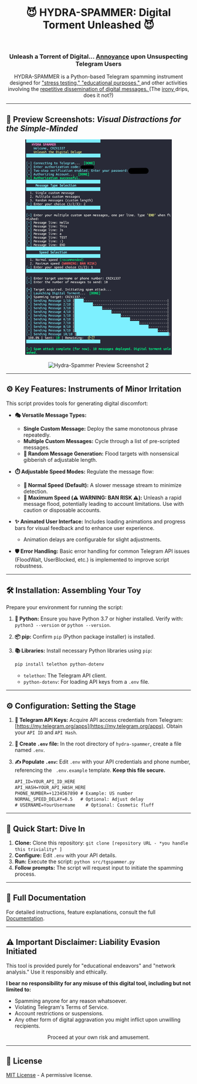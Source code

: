 # <div align="center"> 😈 HYDRA-SPAMMER: Digital Torment Unleashed 😈 </div>
<p align="center">

</p>
<br>

<div align="center">
    <h3> Unleash a Torrent of Digital… <ins>Annoyance</ins> upon Unsuspecting Telegram Users </h3>
</div>

<p align="center">
    HYDRA-SPAMMER is a Python-based Telegram spamming instrument designed for <ins> "stress testing," </ins> <ins> "educational purposes," </ins> and other activities involving the <ins> repetitive dissemination of digital messages. </ins> (The <ins> irony </ins> drips, does it not?)
</p>

<hr>

## 📸 Preview Screenshots:  *Visual Distractions for the Simple-Minded*

<div align="center">
    <img src="https://github.com/CRZX1337/HYDRA-SPAMMER-TELEGRAM/blob/main/preview1.png" width="400" alt="Hydra-Spammer Preview Screenshot 1">
    <br>
    <br>
    <img src="https://raw.githubusercontent.com/CRZX1337/Telegram-Spammer/refs/heads/main/preview2.png?token=GHSAT0AAAAAAC65FB6KSVNM6X3JDBJJ32IKZ5PWJ3A" width="400" alt="Hydra-Spammer Preview Screenshot 2">
</div>

<hr>

## ⚙️ Key Features: Instruments of Minor Irritation

This script provides tools for generating digital discomfort:

*   **🎭 Versatile Message Types:**
    *   **Single Custom Message:** Deploy the same monotonous phrase repeatedly.
    *   **Multiple Custom Messages:** Cycle through a list of pre-scripted messages.
    *   **🎲 Random Message Generation:** Flood targets with nonsensical gibberish of adjustable length.

*   **⏱️ Adjustable Speed Modes:** Regulate the message flow:
    *   **🐢 Normal Speed (Default):**  A slower message stream to minimize detection.
    *   **🚀 Maximum Speed (⚠️ WARNING: BAN RISK ⚠️):** Unleash a rapid message flood, potentially leading to account limitations. Use with caution or disposable accounts.

*   **✨ Animated User Interface:** Includes loading animations and progress bars for visual feedback and to enhance user experience.
    *   Animation delays are configurable for slight adjustments.

*   **🛡️ Error Handling:** Basic error handling for common Telegram API issues (FloodWait, UserBlocked, etc.) is implemented to improve script robustness.

<hr>

## 🛠️ Installation: Assembling Your Toy

Prepare your environment for running the script:

1.  **🐍 Python:** Ensure you have Python 3.7 or higher installed. Verify with: `python3 --version` or `python --version`.

2.  **📦 pip:** Confirm `pip` (Python package installer) is installed.

3.  **📚 Libraries:** Install necessary Python libraries using `pip`:

    ```bash
    pip install telethon python-dotenv
    ```
    *   `telethon`: The Telegram API client.
    *   `python-dotenv`: For loading API keys from a `.env` file.

<hr>

## ⚙️ Configuration: Setting the Stage

1.  **🔑 Telegram API Keys:**  Acquire API access credentials from Telegram: [https://my.telegram.org/apps](https://my.telegram.org/apps). Obtain your `API ID` and `API Hash`.

2.  **📝 Create `.env` file:**  In the root directory of `hydra-spammer`, create a file named `.env`.

3.  **✍️ Populate `.env`:** Edit `.env` with your API credentials and phone number, referencing the ` .env.example` template. **Keep this file secure.**

    ```
    API_ID=YOUR_API_ID_HERE
    API_HASH=YOUR_API_HASH_HERE
    PHONE_NUMBER=+1234567890 # Example: US number
    NORMAL_SPEED_DELAY=0.5   # Optional: Adjust delay
    # USERNAME=YourUsername    # Optional: Cosmetic fluff
    ```

<hr>

## 🚀 Quick Start: Dive In

1.  **Clone:** Clone this repository: `git clone [repository URL - *you handle this triviality* ]`
2.  **Configure:** Edit `.env` with your API details.
3.  **Run:** Execute the script: `python src/tgspammer.py`
4.  **Follow prompts:** The script will request input to initiate the spamming process.

<hr>

## 📜 Full Documentation

For detailed instructions, feature explanations, consult the full [Documentation](docs/README.md).

<hr>

## ⚠️ Important Disclaimer: Liability Evasion Initiated

This tool is provided purely for "educational endeavors" and "network analysis." Use it responsibly and ethically.

**I bear no responsibility for any misuse of this digital tool, including but not limited to:**

*   Spamming anyone for any reason whatsoever.
*   Violating Telegram's Terms of Service.
*   Account restrictions or suspensions.
*   Any other form of digital aggravation you might inflict upon unwilling recipients.

<p align="center"> Proceed at your own risk and amusement. </p>

<hr>

## 📄 License

[MIT License](LICENSE) - A permissive license.
